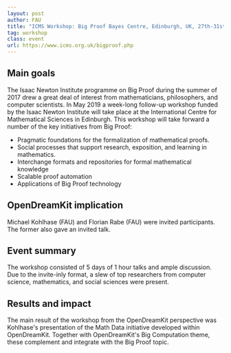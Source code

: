 ```yaml
---
layout: post
author: FAU
title: "ICMS Workshop: Big Proof Bayes Centre, Edinburgh, UK, 27th-31st of May 2019"
tag: workshop
class: event
url: https://www.icms.org.uk/bigproof.php
---
```


## Main goals


The Isaac Newton Institute programme on Big Proof during the summer of 2017 drew a great deal of interest from mathematicians, philosophers, and computer scientists.  In May 2019 a week-long follow-up workshop funded by the Isaac Newton Institute will take place at the International Centre for Mathematical Sciences in Edinburgh. This workshop will take forward a number of the key initiatives from Big Proof:



* Pragmatic foundations for the formalization of mathematical proofs.
* Social processes that support research, exposition, and learning in mathematics.
* Interchange formats and repositories for formal mathematical knowledge
* Scalable proof automation
* Applications of Big Proof technology



## OpenDreamKit implication


Michael Kohlhase (FAU) and Florian Rabe (FAU) were invited participants. The former also gave an invited talk.

## Event summary


The workshop consisted of 5 days of 1 hour talks and ample discussion.
Due to the invite-inly format, a slew of top researchers from computer science, mathematics, and social sciences were present.

## Results and impact


The main result of the workshop from the OpenDreamKit perspective was Kohlhase's presentation of the Math Data initiative developed within OpenDreamKit.
Together with OpenDreamKit's Big Computation theme, these complement and integrate with the Big Proof topic.

